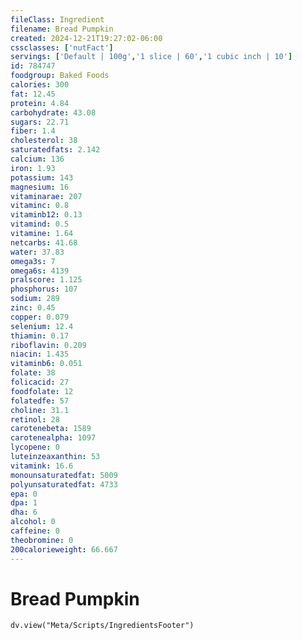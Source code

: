 ```yaml
---
fileClass: Ingredient
filename: Bread Pumpkin
created: 2024-12-21T19:27:02-06:00
cssclasses: ['nutFact']
servings: ['Default | 100g','1 slice | 60','1 cubic inch | 10']
id: 784747
foodgroup: Baked Foods
calories: 300
fat: 12.45
protein: 4.84
carbohydrate: 43.08
sugars: 22.71
fiber: 1.4
cholesterol: 38
saturatedfats: 2.142
calcium: 136
iron: 1.93
potassium: 143
magnesium: 16
vitaminarae: 207
vitaminc: 0.8
vitaminb12: 0.13
vitamind: 0.5
vitamine: 1.64
netcarbs: 41.68
water: 37.83
omega3s: 7
omega6s: 4139
pralscore: 1.125
phosphorus: 107
sodium: 289
zinc: 0.45
copper: 0.079
selenium: 12.4
thiamin: 0.17
riboflavin: 0.209
niacin: 1.435
vitaminb6: 0.051
folate: 38
folicacid: 27
foodfolate: 12
folatedfe: 57
choline: 31.1
retinol: 28
carotenebeta: 1589
carotenealpha: 1097
lycopene: 0
luteinzeaxanthin: 53
vitamink: 16.6
monounsaturatedfat: 5009
polyunsaturatedfat: 4733
epa: 0
dpa: 1
dha: 6
alcohol: 0
caffeine: 0
theobromine: 0
200calorieweight: 66.667
---
```


# Bread Pumpkin

```dataviewjs
dv.view("Meta/Scripts/IngredientsFooter")
```